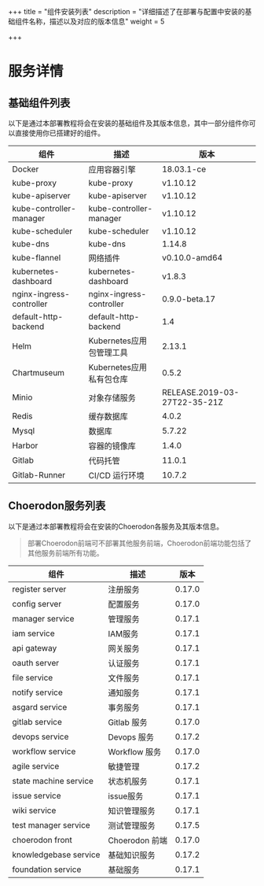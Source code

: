 +++
title = "组件安装列表"
description = "详细描述了在部署与配置中安装的基础组件名称，描述以及对应的版本信息"
weight = 5

+++

# 服务详情

## 基础组件列表

以下是通过本部署教程将会在安装的基础组件及其版本信息，其中一部分组件你可以直接使用你已搭建好的组件。

组件|描述| 版本
---|---|---
Docker|应用容器引擎|18.03.1-ce
kube-proxy|kube-proxy|v1.10.12
kube-apiserver|kube-apiserver|v1.10.12
kube-controller-manager|kube-controller-manager|v1.10.12
kube-scheduler|kube-scheduler|v1.10.12
kube-dns|kube-dns|1.14.8
kube-flannel|网络插件|v0.10.0-amd64
kubernetes-dashboard|kubernetes-dashboard|v1.8.3
nginx-ingress-controller|nginx-ingress-controller|0.9.0-beta.17
default-http-backend|default-http-backend|1.4
Helm|Kubernetes应用包管理工具|2.13.1
Chartmuseum|Kubernetes应用私有包仓库|0.5.2
Minio|对象存储服务|RELEASE.2019-03-27T22-35-21Z
Redis|缓存数据库|4.0.2
Mysql|数据库|5.7.22
Harbor|容器的镜像库|1.4.0
Gitlab|代码托管|11.0.1
Gitlab-Runner|CI/CD 运行环境|10.7.2

## Choerodon服务列表

以下是通过本部署教程将会在安装的Choerodon各服务及其版本信息。

<blockquote class="note"> 
部署Choerodon前端可不部署其他服务前端，Choerodon前端功能包括了其他服务前端所有功能。
</blockquote>

组件|描述| 版本
---|---|---
register server|注册服务|0.17.0
config server|配置服务|0.17.0
manager service|管理服务|0.17.1
iam service|IAM服务|0.17.1
api gateway|网关服务|0.17.1
oauth server|认证服务|0.17.1
file service|文件服务|0.17.1
notify service|通知服务|0.17.1
asgard service|事务服务|0.17.1
gitlab service|Gitlab 服务|0.17.0
devops service|Devops 服务|0.17.2
workflow service|Workflow 服务|0.17.0
agile service|敏捷管理|0.17.2
state machine service|状态机服务|0.17.1
issue service|issue服务|0.17.1
wiki service|知识管理服务|0.17.1
test manager service|测试管理服务|0.17.5
choerodon front|Choerodon 前端|0.17.0
knowledgebase service |基础知识服务|0.17.2
foundation service |基础服务|0.17.1